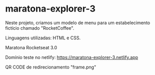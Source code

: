 # maratona-explorer-3

Neste projeto, criamos um modelo de menu para um estabelecimento fictício chamado "RocketCoffee".

Linguagens utilizadas: HTML e CSS.

Maratona Rocketseat 3.0


Domínio teste no netlify: https://maratona-explorer-3.netlify.app


QR CODE de redirecionamento "frame.png"
